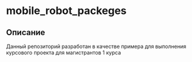 # mobile_robot_packeges
## Описание

Данный репозиторий разработан в качестве примера для выполнения курсового проекта для магистрантов 1 курса

